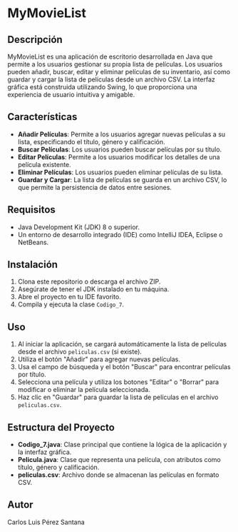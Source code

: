 # MyMovieList

## Descripción

MyMovieList es una aplicación de escritorio desarrollada en Java que permite a los usuarios gestionar su propia lista de películas. Los usuarios pueden añadir, buscar, editar y eliminar películas de su inventario, así como guardar y cargar la lista de películas desde un archivo CSV. La interfaz gráfica está construida utilizando Swing, lo que proporciona una experiencia de usuario intuitiva y amigable.

## Características

- **Añadir Películas**: Permite a los usuarios agregar nuevas películas a su lista, especificando el título, género y calificación.
- **Buscar Películas**: Los usuarios pueden buscar películas por su título.
- **Editar Películas**: Permite a los usuarios modificar los detalles de una película existente.
- **Eliminar Películas**: Los usuarios pueden eliminar películas de su lista.
- **Guardar y Cargar**: La lista de películas se guarda en un archivo CSV, lo que permite la persistencia de datos entre sesiones.

## Requisitos

- Java Development Kit (JDK) 8 o superior.
- Un entorno de desarrollo integrado (IDE) como IntelliJ IDEA, Eclipse o NetBeans.

## Instalación

1. Clona este repositorio o descarga el archivo ZIP.
2. Asegúrate de tener el JDK instalado en tu máquina.
3. Abre el proyecto en tu IDE favorito.
4. Compila y ejecuta la clase `Codigo_7`.

## Uso

1. Al iniciar la aplicación, se cargará automáticamente la lista de películas desde el archivo `peliculas.csv` (si existe).
2. Utiliza el botón "Añadir" para agregar nuevas películas.
3. Usa el campo de búsqueda y el botón "Buscar" para encontrar películas por título.
4. Selecciona una película y utiliza los botones "Editar" o "Borrar" para modificar o eliminar la película seleccionada.
5. Haz clic en "Guardar" para guardar la lista de películas en el archivo `peliculas.csv`.

## Estructura del Proyecto

- **Codigo_7.java**: Clase principal que contiene la lógica de la aplicación y la interfaz gráfica.
- **Pelicula.java**: Clase que representa una película, con atributos como título, género y calificación.
- **peliculas.csv**: Archivo donde se almacenan las películas en formato CSV.

## Autor

Carlos Luis Pérez Santana